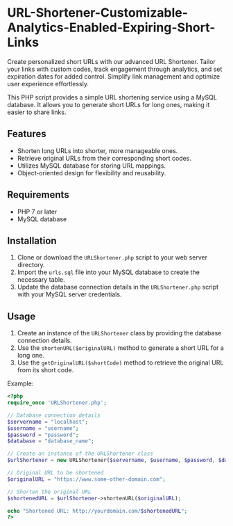 # URL-Shortener-Customizable-Analytics-Enabled-Expiring-Short-Links
Create personalized short URLs with our advanced URL Shortener. Tailor your links with custom codes, track engagement through analytics, and set expiration dates for added control. Simplify link management and optimize user experience effortlessly.

This PHP script provides a simple URL shortening service using a MySQL database. It allows you to generate short URLs for long ones, making it easier to share links.

## Features

- Shorten long URLs into shorter, more manageable ones.
- Retrieve original URLs from their corresponding short codes.
- Utilizes MySQL database for storing URL mappings.
- Object-oriented design for flexibility and reusability.

## Requirements

- PHP 7 or later
- MySQL database

## Installation

1. Clone or download the `URLShortener.php` script to your web server directory.
2. Import the `urls.sql` file into your MySQL database to create the necessary table.
3. Update the database connection details in the `URLShortener.php` script with your MySQL server credentials.

## Usage

1. Create an instance of the `URLShortener` class by providing the database connection details.
2. Use the `shortenURL($originalURL)` method to generate a short URL for a long one.
3. Use the `getOriginalURL($shortCode)` method to retrieve the original URL from its short code.

Example:

```php
<?php
require_once 'URLShortener.php';

// Database connection details
$servername = "localhost";
$username = "username";
$password = "password";
$database = "database_name";

// Create an instance of the URLShortener class
$urlShortener = new URLShortener($servername, $username, $password, $database);

// Original URL to be shortened
$originalURL = "https://www.some-other-domain.com";

// Shorten the original URL
$shortenedURL = $urlShortener->shortenURL($originalURL);

echo "Shortened URL: http://yourdomain.com/$shortenedURL";
?>
